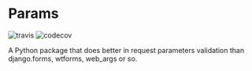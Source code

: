 # Params

![travis](https://img.shields.io/travis/reorx/params.svg?style=flat-square)
![codecov](https://img.shields.io/codecov/c/github/reorx/params.svg?style=flat-square&label=coverage)

A Python package that does better in request parameters validation than django.forms, wtforms, web_args or so.
